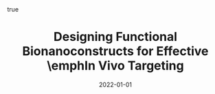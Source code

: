 ---
id: flemingDesigningFunctionalBionanoconstructs2022
title: Designing Functional Bionanoconstructs for Effective \emphIn Vivo Targeting
date: '2022-01-01'
authors:
- Fleming, Aisling and Cursi, Lorenzo and Behan, James A. and Yan, Yan and Xie, Zengchun
  and Adumeau, Laurent and Dawson, Kenneth A.
doi: 10.1021/acs.bioconjchem.1c00546
publication: 'In: *Bioconjugate Chemistry* 33'
publication_types:
- '1'
selected: false
tags: []
projects: []
math: true
links:
- name: Publisher
  url: https://doi.org/10.1021/acs.bioconjchem.1c00546

---